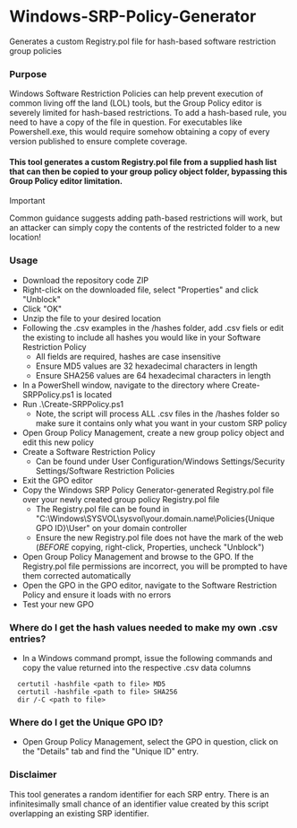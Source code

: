 # Windows-SRP-Policy-Generator
Generates a custom Registry.pol file for hash-based software restriction group policies  
### Purpose
Windows Software Restriction Policies can help prevent execution of common living off the land (LOL) tools, but the Group Policy editor is severely limited for hash-based restrictions.  To add a hash-based rule, you need to have a copy of the file in question.  For executables like Powershell.exe, this would require somehow obtaining a copy of every version published to ensure complete coverage.  
#### This tool generates a custom Registry.pol file from a supplied hash list that can then be copied to your group policy object folder, bypassing this Group Policy editor limitation.
> [!IMPORTANT]
> Common guidance suggests adding path-based restrictions will work, but an attacker can simply copy the contents of the restricted folder to a new location!  
### Usage
- Download the repository code ZIP
- Right-click on the downloaded file, select "Properties" and click "Unblock"
- Click "OK"
- Unzip the file to your desired location
- Following the .csv examples in the /hashes folder, add .csv fiels or edit the existing to include all hashes you would like in your Software Restriction Policy
  - All fields are required, hashes are case insensitive
  - Ensure MD5 values are 32 hexadecimal characters in length
  - Ensure SHA256 values are 64 hexadecimal characters in length
- In a PowerShell window, navigate to the directory where Create-SRPPolicy.ps1 is located
- Run .\Create-SRPPolicy.ps1
  - Note, the script will process ALL .csv files in the /hashes folder so make sure it contains only what you want in your custom SRP policy
- Open Group Policy Management, create a new group policy object and edit this new policy
- Create a Software Restriction Policy
  - Can be found under User Configuration/Windows Settings/Security Settings/Software Restriction Policies
- Exit the GPO editor
- Copy the Windows SRP Policy Generator-generated Registry.pol file over your newly created group policy Registry.pol file
  - The Registry.pol file can be found in "C:\Windows\SYSVOL\sysvol\your.domain.name\Policies\{Unique GPO ID}\User" on your domain controller
  - Ensure the new Registry.pol file does not have the mark of the web (_BEFORE_ copying, right-click, Properties, uncheck "Unblock")
- Open Group Policy Management and browse to the GPO.  If the Registry.pol file permissions are incorrect, you will be prompted to have them corrected automatically
- Open the GPO in the GPO editor, navigate to the Software Restriction Policy and ensure it loads with no errors
- Test your new GPO
### Where do I get the hash values needed to make my own .csv entries?
- In a Windows command prompt, issue the following commands and copy the value returned into the respective .csv data columns
```
  certutil -hashfile <path to file> MD5
  certutil -hashfile <path to file> SHA256
  dir /-C <path to file>
```
### Where do I get the Unique GPO ID?
- Open Group Policy Management, select the GPO in question, click on the "Details" tab and find the "Unique ID" entry.

### Disclaimer
This tool generates a random identifier for each SRP entry.  There is an infinitesimally small chance of an identifier value created by this script overlapping an existing SRP identifier.
